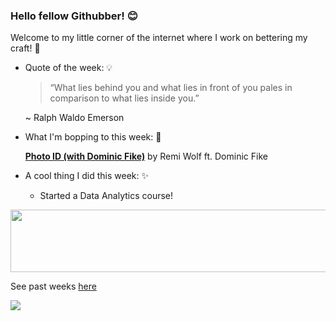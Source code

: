 ### Hello fellow Githubber! 😊
Welcome to my little corner of the internet where I work on bettering my craft! 🔨

- Quote of the week: 💡

   >“What lies behind you and what lies in front of you pales in comparison to what lies inside you.”

   ~ Ralph Waldo Emerson
   
- What I'm bopping to this week: 🎵

   [**Photo ID (with Dominic Fike)**](https://open.spotify.com/track/7KLSUiscCgi3p3OQp43AiY?si=86f635acf5704b74) by Remi Wolf ft. Dominic Fike
  
 - A cool thing I did this week: ✨
  
    - Started a Data Analytics course!
<img src="https://media.giphy.com/media/OqBJWrgeLouJqJBiJU/giphy.gif" width="4000" height="100" />

See past weeks [here](https://github.com/xaylax/xaylax/blob/master/past.md)

![](https://komarev.com/ghpvc/?username=xaylax&color=blueviolet&label=thanks+for+visiting!+😋)

